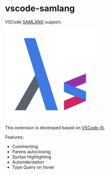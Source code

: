 # vscode-samlang

VSCode [SAMLANG](https://samlang.developersam.com) support.

<img alt="SAMLANG" src="https://raw.githubusercontent.com/SamChou19815/design/master/samlang.png" width=300 height=300/>

This extension is developed based on [VSCode-Xi](https://github.com/Chillee/VSCode-Xi).

Features:

- Commenting
- Parens autoclosing
- Syntax Highlighting
- Autoindentation
- Type Query on hover
